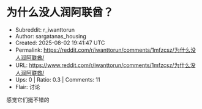 # 为什么没人润阿联酋？

- Subreddit: r_iwanttorun
- Author: sargatanas_housing
- Created: 2025-08-02 19:41:47 UTC
- Permalink: https://reddit.com/r/iwanttorun/comments/1mfzcsz/为什么没人润阿联酋/
- URL: https://www.reddit.com/r/iwanttorun/comments/1mfzcsz/为什么没人润阿联酋/
- Ups: 0 | Ratio: 0.3 | Comments: 11
- Flair: 讨论


感觉它们挺不错的

